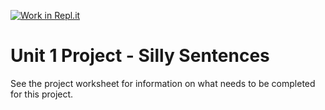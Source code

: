 [![Work in Repl.it](https://classroom.github.com/assets/work-in-replit-14baed9a392b3a25080506f3b7b6d57f295ec2978f6f33ec97e36a161684cbe9.svg)](https://classroom.github.com/online_ide?assignment_repo_id=3307875&assignment_repo_type=AssignmentRepo)
# Unit 1 Project - Silly Sentences

See the project worksheet for information on what needs to be completed for this project.